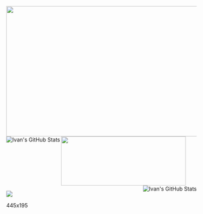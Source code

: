 <img src="https://media3.giphy.com/media/jPMYzDWEP4CbswyPUe/giphy.gif" height="345" width="850"><img align="left" alt="Ivan's GitHub Stats" src="https://github-readme-stats.codestackr.vercel.app/api?username=IvanHornung&show_icons=true&hide_border=true&hide=prs,issues,contribs&count_private=true&theme=tokyonight&include_all_commits=true" /><img aling="right" src="https://media2.giphy.com/media/KeoUrBIf7cE2t5Wcgx/giphy.gif" height="130" width="330"> <img align="right" alt="Ivan's GitHub Stats" src="https://github-readme-stats.vercel.app/api/top-langs/?username=IvanHornung&layout=compact&theme=tokyonight&hide_border=true&card_width=445" />

![](https://media2.giphy.com/media/KeoUrBIf7cE2t5Wcgx/giphy.gif)

445x195